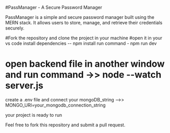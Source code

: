 #PassManager - A Secure Password Manager

PassManager is a simple and secure password manager built using the MERN stack. It allows users to store, manage, and retrieve their credentials securely.

#Fork the repository and clone the project in your machine 
#open it in your vs code 
install dependencies -- npm install
run command - npm run dev 

# open backend file in another window and run command ->> node --watch server.js
create a .env file and connect your mongoDB_string -->> MONGO_URI=your_mongodb_connection_string


your project is ready to run 

Feel free to fork this repository and submit a pull request.

